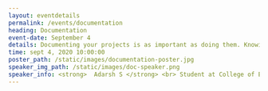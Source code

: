 ```yaml
---
layout: eventdetails
permalink: /events/documentation
heading: Documentation
event-date: September 4
details: Documenting your projects is as important as doing them. Knowing how to do that is a skill everyone must have.
time: sept 4, 2020 10:00:00
poster_path: /static/images/documentation-poster.jpg
speaker_img_path: /static/images/doc-speaker.png
speaker_info: <strong>  Adarsh S </strong> <br> Student at College of Engineering, Trivandrum
---
```


